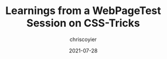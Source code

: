 ---
author: chriscoyier
date: 2021-07-28
publisher: css
tags:
  - performance
target_url: https://css-tricks.com/learnings-from-a-webpagetest-session-on-css-tricks/
title: Learnings from a WebPageTest Session on CSS-Tricks
---